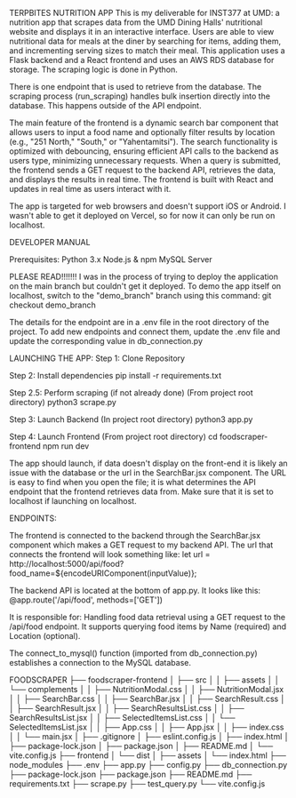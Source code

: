 TERPBITES NUTRITION APP This is my deliverable for INST377 at UMD: a nutrition app that scrapes data from the UMD Dining Halls' nutritional website and displays it in an interactive interface. Users are able to view nutritional data for meals at the diner by searching for items, adding them, and incrementing serving sizes to match their meal. This application uses a Flask backend and a React frontend and uses an AWS RDS database for storage. The scraping logic is done in Python.

There is one endpoint that is used to retrieve from the database. The scraping process (run_scraping) handles bulk insertion directly into the database. This happens outside of the API endpoint.

The main feature of the frontend is a dynamic search bar component that allows users to input a food name and optionally filter results by location (e.g., "251 North," "South," or "Yahentamitsi"). The search functionality is optimized with debouncing, ensuring efficient API calls to the backend as users type, minimizing unnecessary requests. When a query is submitted, the frontend sends a GET request to the backend API, retrieves the data, and displays the results in real time. The frontend is built with React and updates in real time as users interact with it.

The app is targeted for web browsers and doesn't support iOS or Android. I wasn't able to get it deployed on Vercel, so for now it can only be run on localhost.

DEVELOPER MANUAL

Prerequisites: Python 3.x Node.js & npm MySQL Server

PLEASE READ!!!!!!! I was in the process of trying to deploy the application on the main branch but couldn't get it deployed. To demo the app itself on localhost, switch to the "demo_branch" branch using this command: git checkout demo_branch

The details for the endpoint are in a .env file in the root directory of the project. To add new endpoints and connect them, update the .env file and update the corresponding value in db_connection.py

LAUNCHING THE APP: Step 1: Clone Repository

Step 2: Install dependencies pip install -r requirements.txt

Step 2.5: Perform scraping (if not already done) (From project root directory) python3 scrape.py

Step 3: Launch Backend (In project root directory) python3 app.py

Step 4: Launch Frontend (From project root directory) cd foodscraper-frontend npm run dev

The app should launch, if data doesn't display on the front-end it is likely an issue with the database or the url in the SearchBar.jsx component. The URL is easy to find when you open the file; it is what determines the API endpoint that the frontend retrieves data from. Make sure that it is set to localhost if launching on localhost.

ENDPOINTS:

The frontend is connected to the backend through the SearchBar.jsx component which makes a GET request to my backend API. The url that connects the frontend will look something like: let url = http://localhost:5000/api/food?food_name=${encodeURIComponent(inputValue)};

The backend API is located at the bottom of app.py. It looks like this: @app.route('/api/food', methods=['GET'])

It is responsible for: Handling food data retrieval using a GET request to the /api/food endpoint. It supports querying food items by Name (required) and Location (optional).

The connect_to_mysql() function (imported from db_connection.py) establishes a connection to the MySQL database.

FOODSCRAPER
├── foodscraper-frontend
│   ├── src
│   │   ├── assets
│   │   └── complements
│   │       ├── NutritionModal.css
│   │       ├── NutritionModal.jsx
│   │       ├── SearchBar.css
│   │       ├── SearchBar.jsx
│   │       ├── SearchResult.css
│   │       ├── SearchResult.jsx
│   │       ├── SearchResultsList.css
│   │       ├── SearchResultsList.jsx
│   │       ├── SelectedItemsList.css
│   │       └── SelectedItemsList.jsx
│   │   ├── App.css
│   │   ├── App.jsx
│   │   ├── index.css
│   │   └── main.jsx
│   ├── .gitignore
│   ├── eslint.config.js
│   ├── index.html
│   ├── package-lock.json
│   ├── package.json
│   ├── README.md
│   └── vite.config.js
├── frontend
│   └── dist
│       ├── assets
│       └── index.html
├── node_modules
├── .env
├── app.py
├── config.py
├── db_connection.py
├── package-lock.json
├── package.json
├── README.md
├── requirements.txt
├── scrape.py
├── test_query.py
└── vite.config.js

